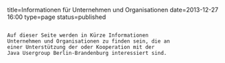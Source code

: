 title=Informationen für Unternehmen und Organisationen
date=2013-12-27 16:00
type=page
status=published
~~~~~~

Auf dieser Seite werden in Kürze Informationen  
Unternehmen und Organisationen zu finden sein, die an
einer Unterstützung der oder Kooperation mit der 
Java Usergroup Berlin-Brandenburg interessiert sind.
